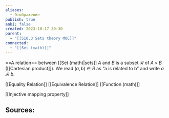 ```yaml
---
aliases:
  - Отображение
publish: true
anki: false
created: 2023-10-17 20:30
parent:
  - "[[510.3 Sets theory MOC]]"
connected:
  - "[[Set (math)]]"
---
```

==A relation== between [[Set (math)|sets]] $A$ and $B$ is a subset $\mathscr{R}$ of $A\times B$ ([[Cartesian product]]). 
We read $(a,b)∈R$ as “a is related to b” and write $a$ $\mathscr{R}$ $b$.

[[Equality Relation]]
[[Equivalence Relation]]
[[Function (math)]]

[[Injective mapping property]]











**Sources:**
- 

